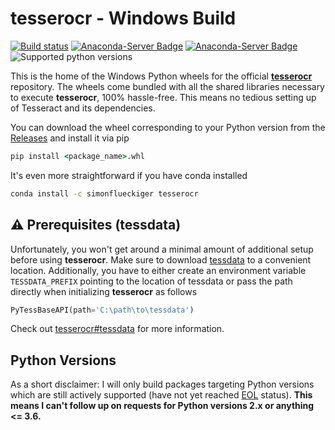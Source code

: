 # tesserocr - Windows Build
[![Build status](https://ci.appveyor.com/api/projects/status/6po73amxb74q7nf3?svg=true)](https://ci.appveyor.com/project/simonflueckiger/tesserocr-windows-build)
[![Anaconda-Server Badge](https://anaconda.org/simonflueckiger/tesserocr/badges/version.svg)](https://anaconda.org/simonflueckiger/tesserocr) [![Anaconda-Server Badge](https://anaconda.org/simonflueckiger/tesserocr/badges/downloads.svg)](https://anaconda.org/simonflueckiger/tesserocr)
<br />![Supported python versions](https://img.shields.io/badge/python-3.6%20%7C%203.7%20%7C%203.8%20%7C%203.9%20%7C%203.10%20%7C%203.11%20%7C%203.12-blue.svg)

This is the home of the Windows Python wheels for the official [**tesserocr**](https://github.com/sirfz/tesserocr) repository. The wheels come bundled with all the shared libraries necessary to execute **tesserocr**, 100% hassle-free. This means no tedious setting up of Tesseract and its dependencies.

You can download the wheel corresponding to your Python version from the [Releases](https://github.com/simonflueckiger/tesserocr-windows_build/releases) and install it via pip

```cmd
pip install <package_name>.whl
```

It's even more straightforward if you have conda installed

```cmd
conda install -c simonflueckiger tesserocr
```

## :warning: Prerequisites (tessdata)

Unfortunately, you won't get around a minimal amount of additional setup before using **tesserocr**. Make sure to download [tessdata](https://github.com/tesseract-ocr/tessdata) to a convenient location. Additionally, you have to either create an environment variable `TESSDATA_PREFIX` pointing to the location of tessdata or pass the path directly when initializing **tesserocr** as follows 

```python
PyTessBaseAPI(path='C:\path\to\tessdata')
```

Check out [tesserocr#tessdata](https://github.com/sirfz/tesserocr#tessdata) for more information.

## Python Versions
As a short disclaimer: I will only build packages targeting Python versions which are still actively supported (have not yet reached [EOL](https://endoflife.date/python) status). **This means I can't follow up on requests for Python versions 2.x or anything <= 3.6.**
